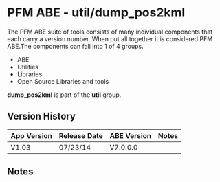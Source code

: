 # PFM ABE - util/dump_pos2kml

The PFM ABE suite of tools consists of many individual components that each carry a version number.  When put all together it is considered PFM ABE.The components can fall into 1 of 4 groups.
- ABE
- Utilities
- Libraries
- Open Source Libraries and tools

**dump_pos2kml** is part of the **util** group.

## Version History

|App Version|Release Date|ABE Version|Notes|
|-------|------------|-----|---|
|V1.03|07/23/14|V7.0.0.0|  |

## Notes
